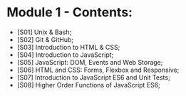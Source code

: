 # Module 1 - Contents: 

* [S01] Unix & Bash; 
* [S02] Git & GitHub; 
* [S03] Introduction to HTML & CSS; 
* [S04] Introduction to JavaScript; 
* [S05] JavaScript: DOM, Events and Web Storage; 
* [S06] HTML and CSS: Forms, Flexbox and Responsive; 
* [S07] Introduction to JavaScript ES6 and Unit Tests; 
* [S08] Higher Order Functions of JavaScript ES6; 
